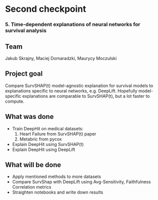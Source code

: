 # Second checkpoint

### 5. Time-dependent explanations of neural networks for survival analysis

## Team
Jakub Skrajny, Maciej Domaradzki, Maurycy Moczulski

## Project goal
Compare SurvSHAP(t) model-agnostic explanation for survival models to explanations specific to neural networks, e.g. DeepLift. Hopefully model-specific explanations are comparable to SurvSHAP(t), but a lot faster to compute.

## What was done
- Train DeepHit on medical datasets:
  1. Heart Failure from SurvSHAP(t) paper
  2. Metabric from pycox
- Explain DeepHit using SurvSHAP(t)
- Explain DeepHit using DeepLift

## What will be done
- Apply mentioned methods to more datasets
- Compare SurvShap with DeepLift using Avg-Sensitivity, Faithfulness Correlation metrics
- Straighten notebooks and write down results
